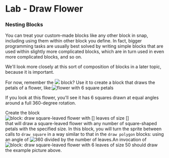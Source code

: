 # Lab - Draw Flower

### Nesting Blocks

You can treat your custom-made blocks like any other block in snap, including using them within other block you define. In fact, bigger programming tasks are usually best solved by writing simple blocks that are used within slightly more complicated blocks, which are in turn used in even more complicated blocks, and so on.

We'll look more closely at this sort of composition of blocks in a later topic, because it is important.

For now, remember the ![](https://beautyjoy.github.io/bjc-r/img/blocks/draw-square-empty-parameter.png) block? Use it to create a block that draws the petals of a flower, like:![flower with 6 square petals](https://beautyjoy.github.io/bjc-r/img/drawing/flower-with-6-square-petals.png)

If you look at this flower, you'll see it has 6 squares drawn at equal angles around a full 360-degree rotation.

Create the block  
![block: draw square-leaved flower with \[\] leaves of size \[\]](https://beautyjoy.github.io/bjc-r/img/drawing/draw-square-leaved-flower-empty-paramters.png)  
that will draw a square-leaved flower with any number of square-shaped petals with the specified size. In this block, you will turn the sprite between calls to `draw square` in a way similar to that in the `draw polygon` blocks: using an angle of ![360 divided by the number of leaves](https://beautyjoy.github.io/bjc-r/img/drawing/calculating-turn-angle-for-draw-flower.png).An invocation of ![block: draw square-leaved flower with 6 leaves of size 50](https://beautyjoy.github.io/bjc-r/img/drawing/draw-square-leaved-flower-6-50-parameters.png) should draw the example picture above.

